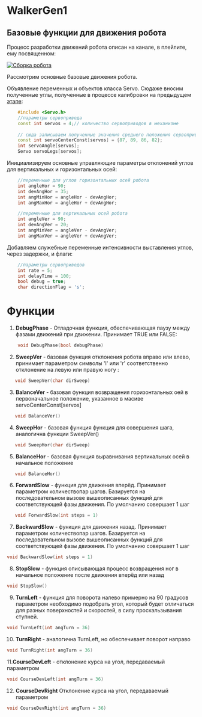 # WalkerGen1

## Базовые функции для движения робота

Процесс разработки движений робота описан на канале, в плейлите, ему посвященном:


[![Сборка робота](https://sun9-29.userapi.com/impg/weG9ZLaRDRPLj1wx-14dwFZdoW_zb94o8bGiBQ/HYM6C9fTb_c.jpg?size=2560x1920&quality=96&proxy=1&sign=099709e6688fc18dbf858e1c27c8da13&type=album)](https://www.youtube.com/watch?v=vLxFxW2TRR0&list=PLPlEq5SS8JN62263Q4-hY7qEeuCIrCNkc&index=3)

Рассмотрим основные базовые движения робота.

Объявление переменных и объектов класса Servo. Сюдаже вносим полученные углы, полученные в процессе калибровки на предыдущем [этапе](https://github.com/AlexYurichRobo/WalkerServoTest):

```C++
    #include <Servo.h>
    //параметры сервопривода
    const int servos = 4;// количество сервоприводов в механизме 
    
    // сюда записываем полученные значения среднего положения сервоприводов
    const int servoCenterConst[servos] = {87, 89, 86, 82};
    int servoAngle[servos];
    Servo servoLegs[servos];
```
Инициализируем основные управляющие параметры отклонений углов для вертикальных и горизонтальных осей:

```C++
    //переменные для углов горизонтальных осей робота
    int angleHor = 90;
    int devAngHor = 35;
    int angMinHor = angleHor - devAngHor;
    int angMaxHor = angleHor + devAngHor;

    //переменные для вертикальных осей робота
    int angleVer = 90;
    int devAngVer = 20;
    int angMinVer = angleVer - devAngVer;
    int angMaxVer = angleVer + devAngVer;
```
Добавляем служебные переменные интенсивности выставления углов, через задержки, и флаги:
```C++
    //параметры сервоприводов
    int rate = 5;
    int delayTime = 100;
    bool debug = true;
    char directionFlag = 's';
```

# Функции

1. **DebugPhase** - Отладочная функция, обеспечивающая паузу между фазами движений при движении. Принимает TRUE или FALSE:
```C++
    void DebugPhase(bool debugPhase)
```

2. **SweepVer** - базовая функция отклонения робота вправо или влево, принимает параметром символы 'l' или 'r' соответственно отклонение на левую или правую ногу :
```C++
   void SweepVer(char dirSweep)
```

3. **BalanceVer** - базовая функция возвращения горизонтальных оей в первоначальное положение, указанное в масиве servoCenterConst[servos]
```C++
   void BalanceVer()
```

4. **SweepHor** - базовая функция  функция для совершения шага, аналогична функции SweepVer()
```C++
   void SweepHor(char dirSweep)
```

5. **BalanceHor** - базовая функция выравнивания вертикальных осей в начальное положение
```C++
   void BalanceHor()
```

6. **ForwardSlow** - функция для движения вперёд. Принимает параметром количествопар шагов. Базируется на последовательном вызове вышеописанных функций для соответствующей фазы движения. По умолчанию совершает 1 шаг
```C++
   void ForwardSlow(int steps = 1)
```

7. **BackwardSlow** - функция для движения назад. Принимает параметром количествопар шагов. Базируется на последовательном вызове вышеописанных функций для соответствующей фазы движения. По умолчанию совершает 1 шаг
```C++
void BackwardSlow(int steps = 1)
```

8. **StopSlow** - функция описывающая процесс возвращения ног в начальное положение после движения вперёд или назад
```C++
void StopSlow()
```

9. **TurnLeft** - функция для поворота налево примерно на 90 градусов параметром необходимо подобрать угол, который будет отличаться для разных поверхностей и скоростей, в силу проскальзывания ступней.
```C++
void TurnLeft(int angTurn = 36)
```

10. **TurnRight** - аналогична TurnLeft, но обеспечивает поворот направо
```C++
void TurnRight(int angTurn = 36)
```

11.**CourseDevLeft** - oтклонение курса на угол, передаваемый параметром
```C++
void CourseDevLeft(int angTurn = 36)
```

12. **CourseDevRight**  Отклонение курса на угол, передаваемый параметром
```C++
void CourseDevRight(int angTurn = 36)
```

